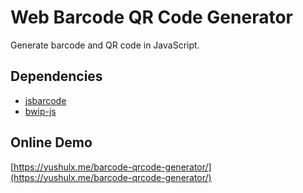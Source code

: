 # Web Barcode QR Code Generator
Generate barcode and QR code in JavaScript.

## Dependencies
- [jsbarcode](https://www.npmjs.com/package/jsbarcode)
- [bwip-js](https://www.npmjs.com/package/bwip-js)

## Online Demo
[https://yushulx.me/barcode-qrcode-generator/](https://yushulx.me/barcode-qrcode-generator/)
